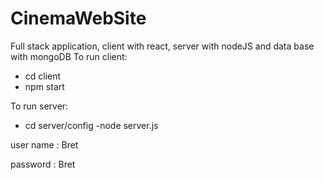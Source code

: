 # CinemaWebSite
Full stack application, client with react, server with nodeJS and data base with mongoDB
To run client: 
- cd client
- npm start

To run server:
- cd server/config
-node server.js

user name : Bret 

password : Bret
